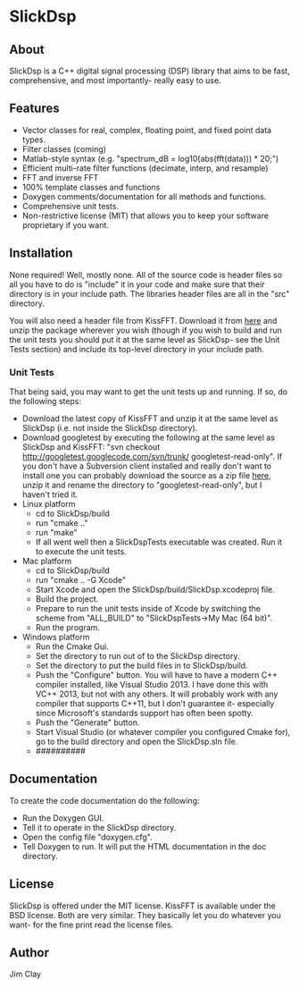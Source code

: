 SlickDsp
========

## About
SlickDsp is a C++ digital signal processing (DSP) library that aims to be fast, comprehensive, and most importantly- really easy to use.

## Features
* Vector classes for real, complex, floating point, and fixed point data types.
* Filter classes (coming)
* Matlab-style syntax (e.g. "spectrum_dB = log10(abs(fft(data))) * 20;")
* Efficient multi-rate filter functions (decimate, interp, and resample)
* FFT and inverse FFT
* 100% template classes and functions
* Doxygen comments/documentation for all methods and functions.
* Comprehensive unit tests.
* Non-restrictive license (MIT) that allows you to keep your software proprietary if you want.

## Installation
None required!  Well, mostly none.  All of the source code is header files so all you have to do is "include" it in your code and make sure that their directory is in your include path.  The libraries header files are all in the "src" directory.

You will also need a header file from KissFFT.  Download it from [here](https://sourceforge.net/projects/kissfft/) and unzip the package wherever you wish (though if you wish to build and run the unit tests you should put it at the same level as SlickDsp- see the Unit Tests section) and include its top-level directory in your include path.

### Unit Tests
That being said, you may want to get the unit tests up and running.  If so, do the following steps:

* Download the latest copy of KissFFT and unzip it at the same level as SlickDsp (i.e. not inside the SlickDsp directory).
* Download googletest by executing the following at the same level as SlickDsp and KissFFT: "svn checkout http://googletest.googlecode.com/svn/trunk/ googletest-read-only".  If you don't have a Subversion client installed and really don't want to install one you can probably download the source as a zip file [here](https://code.google.com/p/googletest/downloads/list), unzip it and rename the directory to "googletest-read-only", but I haven't tried it.
* Linux platform
    * cd to SlickDsp/build
    * run "cmake .."
    * run "make"
    * If all went well then a SlickDspTests executable was created.  Run it to execute the unit tests.
* Mac platform
    * cd to SlickDsp/build
    * run "cmake .. -G Xcode"
    * Start Xcode and open the SlickDsp/build/SlickDsp.xcodeproj file.
    * Build the project.
    * Prepare to run the unit tests inside of Xcode by switching the scheme from "ALL_BUILD" to "SlickDspTests->My Mac (64 bit)".
    * Run the program.
* Windows platform
    * Run the Cmake Gui.
    * Set the directory to run out of to the SlickDsp directory.
    * Set the directory to put the build files in to SlickDsp/build.
    * Push the "Configure" button.  You will have to have a modern C++ compiler installed, like Visual Studio 2013.  I have done this with VC++ 2013, but not with any others.  It will probably work with any compiler that supports C++11, but I don't guarantee it- especially since Microsoft's standards support has often been spotty.
    * Push the "Generate" button.
    * Start Visual Studio (or whatever compiler you configured Cmake for), go to the build directory and open the SlickDsp.sln file.
    * ##########

## Documentation
To create the code documentation do the following:

* Run the Doxygen GUI.
* Tell it to operate in the SlickDsp directory.
* Open the config file "doxygen.cfg".
* Tell Doxygen to run.  It will put the HTML documentation in the doc directory.

## License
SlickDsp is offered under the MIT license.  KissFFT is available under the BSD license.  Both are very similar.  They basically let you do whatever you want- for the fine print read the license files.

## Author
Jim Clay
